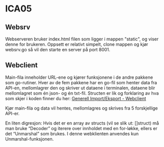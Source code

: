 # ICA05

## Websrv    
Webserveren bruker index.html filen som ligger i mappen "static", og viser denne for brukeren.
Oppsett er relativt simpelt, clone mappen og kjør websrv.go så vil den starte en server på port 8001.   

## Webclient
Main-fila inneholder URL-ene og kjører funksjonene i de andre pakkene som go-rutiner. Hver av de fem pakkene har en go-fil som henter data fra API-en, mellomlagrer den og skriver ut dataene i terminalen, dataene blir mellomlagret som én json- og én txt-fil. Structen er lik og forklaring av hva som skjer i koden finner du her: 
[Generell Import/Eksport - Webclient](https://github.com/Gruppe12IS105/ICA05/blob/master/Webcli/generell_IE/importEksport.go) 

Kjør main-fila og data vil hentes, mellomlagres og skrives fra 5 forskjellige API-er. 

En liten digresjon: Hvis det er en array av structs (vil se slik ut: []struct) må man bruke “Decoder” og iterere over innholdet med en for-løkke, ellers er det “Unmarshal” som brukes. I denne webklienten anvendes kun Unmarshal-funksjonen. 
